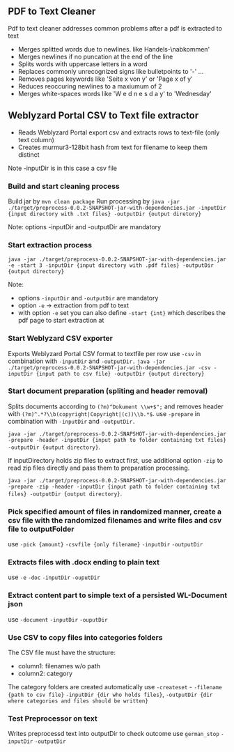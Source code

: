 ## PDF to Text Cleaner
Pdf to text cleaner addresses common problems after a pdf is extracted to text
* Merges splitted words due to newlines. like Handels-\nabkommen'
* Merges newlines if no puncation at the end of the line
* Splits words with uppercase letters in a word
* Replaces commonly unrecognized signs like bulletpoints to '-' ...
* Removes pages keywords like 'Seite x von y' or 'Page x of y'
* Reduces reoccuring newlines to a maxiumum of 2
* Merges white-spaces words like 'W e d n e s d a y' to 'Wednesday'

## Weblyzard Portal CSV to Text file extractor
* Reads Weblyzard Portal export csv and extracts rows to text-file (only text column)
* Creates murmur3-128bit hash from text for filename to keep them distinct

Note -inputDir is in this case a csv file

### Build and start cleaning process
Build jar by `mvn clean package`
Run processing by `java -jar ./target/preprocess-0.0.2-SNAPSHOT-jar-with-dependencies.jar -inputDir {input directory with .txt files} -outputDir {output diretory}`

Note: options -inputDir and -outputDir are mandatory

### Start extraction process
`java -jar ./target/preprocess-0.0.2-SNAPSHOT-jar-with-dependencies.jar -e -start 3 -inputDir {input directory with .pdf files} -outputDir {output directory}`

Note:   
* options `-inputDir` and `-outputDir` are mandatory
* option `-e` -> extraction from pdf to text
* with option `-e` set you can also define `-start {int}` which describes the pdf page to start extraction at

### Start Weblyzard CSV exporter
Exports Weblyzard Portal CSV format to textfile per row
use `-csv` in combination with `-inputDir` and `-outputDir.`
`java -jar ./target/preprocess-0.0.2-SNAPSHOT-jar-with-dependencies.jar -csv -inputDir {input path to csv file} -outputDir {output directory}`

### Start document preparation (spliting and header removal)
Splits documents according to `(?m)^Dokument \\w+$";` and removes header with `(?m)^.*?\\b(copyright|Copyright|(c))\\b.*$`.
use `-prepare` in combination with `-inputDir` and `-outputDir.`

`java -jar ./target/preprocess-0.0.2-SNAPSHOT-jar-with-dependencies.jar -prepare -header -inputDir {input path to folder containing txt files} -outputDir {output directory}`.

If inputDirectory holds zip files to extract first, use additional option `-zip` to read zip files directly and pass them to preparation processing.

`java -jar ./target/preprocess-0.0.2-SNAPSHOT-jar-with-dependencies.jar -prepare -zip -header -inputDir {input path to folder containing txt files} -outputDir {output directory}`.

### Pick specified amount of files in randomized manner, create a csv file with the randomized filenames and write files and csv file to outputFolder
use `-pick {amount}` `-csvfile {only filename}` `-inputDir` `-outputDir`

### Extracts files with .docx ending to plain text
use `-e` `-doc` `-inputDir` `-ouputDir`

### Extract content part to simple text of a persisted WL-Document json
use `-document` `-inputDir` `-ouputDir`

### Use CSV to copy files into categories folders
The CSV file must have the structure: 
* column1: filenames w/o path
* column2: category

The category folders are created automatically
use `-createset` - `-filename {path to csv file}` `-inputDir {dir who holds files}`, `-outputDir {dir where categories and files should be written}`

### Test Preprocessor on text
Writes preprocessd text into outputDir to check outcome
use `german_stop` `-inputDir` `-outputDir`

